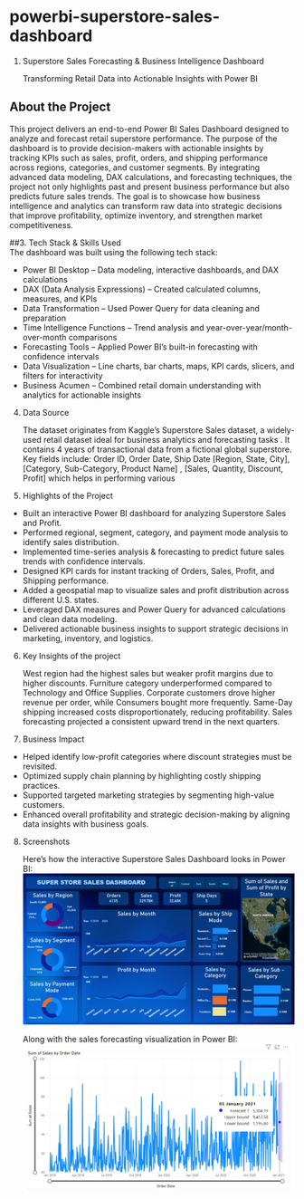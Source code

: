 # powerbi-superstore-sales-dashboard
1. Superstore Sales Forecasting & Business Intelligence Dashboard
   
   Transforming Retail Data into Actionable Insights with Power BI

## About the Project

This project delivers an end-to-end Power BI Sales Dashboard designed to analyze and forecast retail superstore performance. The purpose of the dashboard is to provide decision-makers with actionable insights by tracking KPIs such as sales, profit, orders, and shipping performance across regions, categories, and customer segments. By integrating advanced data modeling, DAX calculations, and forecasting techniques, the project not only highlights past and present business performance but also predicts future sales trends. The goal is to showcase how business intelligence and analytics can transform raw data into strategic decisions that improve profitability, optimize inventory, and strengthen market competitiveness.



##3. Tech Stack & Skills Used  
   The dashboard was built using the following tech stack:

- Power BI Desktop – Data modeling, interactive dashboards, and DAX calculations  
- DAX (Data Analysis Expressions) – Created calculated columns, measures, and KPIs  
- Data Transformation – Used Power Query for data cleaning and preparation  
- Time Intelligence Functions – Trend analysis and year-over-year/month-over-month comparisons  
- Forecasting Tools – Applied Power BI’s built-in forecasting with confidence intervals  
- Data Visualization – Line charts, bar charts, maps, KPI cards, slicers, and filters for interactivity  
- Business Acumen – Combined retail domain understanding with analytics for actionable insights  


4. Data Source

    The dataset originates from Kaggle’s Superstore Sales dataset, a widely-used retail dataset ideal for business analytics and forecasting tasks .
   It contains 4 years of transactional data from a fictional global superstore. Key fields include: Order ID, Order Date, Ship Date [Region, State, City],
   [Category, Sub-Category, Product Name] , [Sales, Quantity, Discount, Profit] which helps in performing various 


5. Highlights of the Project

- Built an interactive Power BI dashboard for analyzing Superstore Sales and Profit.  
- Performed regional, segment, category, and payment mode analysis to identify sales distribution.  
- Implemented time-series analysis & forecasting to predict future sales trends with confidence intervals.  
- Designed KPI cards for instant tracking of Orders, Sales, Profit, and Shipping performance.  
- Added a geospatial map to visualize sales and profit distribution across different U.S. states.  
- Leveraged DAX measures and Power Query for advanced calculations and clean data modeling.  
- Delivered actionable business insights to support strategic decisions in marketing, inventory, and logistics.  

6. Key Insights of the project 

      West region had the highest sales but weaker profit margins due to higher discounts.
      Furniture category underperformed compared to Technology and Office Supplies.
      Corporate customers drove higher revenue per order, while Consumers bought more frequently.
      Same-Day shipping increased costs disproportionately, reducing profitability.
      Sales forecasting projected a consistent upward trend in the next quarters.


7. Business Impact

- Helped identify low-profit categories where discount strategies must be revisited.  
- Optimized supply chain planning by highlighting costly shipping practices.  
- Supported targeted marketing strategies by segmenting high-value customers.  
- Enhanced overall profitability and strategic decision-making by aligning data insights with business goals.  

8. Screenshots

    Here’s how the interactive Superstore Sales Dashboard looks in Power BI:  
    ![Superstore Sales Dashboard](https://github.com/sinharitamvaraa/powerbi-superstore-sales-dashboard/raw/main/snapshot%20of%20sales%20dashboard%20.jpg)

    Along with the sales forecasting visualization in Power BI:  
    ![Sales Forecasting](https://github.com/sinharitamvaraa/powerbi-superstore-sales-dashboard/raw/main/snapshot%20of%20live%20sales%20forecast%20.jpg)

